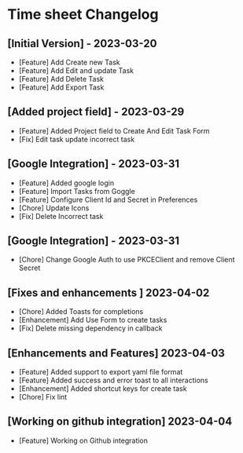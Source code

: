 # Time sheet Changelog

## [Initial Version] - 2023-03-20
- [Feature] Add Create new Task
- [Feature] Add Edit and update Task
- [Feature] Add Delete Task
- [Feature] Add Export Task

## [Added project field] - 2023-03-29
- [Feature] Added Project field to Create And Edit Task Form
- [Fix] Edit task update incorrect task

## [Google Integration] - 2023-03-31
- [Feature] Added google login
- [Feature] Import Tasks from Goggle
- [Feature] Configure Client Id and Secret in Preferences 
- [Chore] Update Icons 
- [Fix] Delete Incorrect task 

## [Google Integration] - 2023-03-31
- [Chore] Change Google Auth to use PKCEClient and remove Client Secret

## [Fixes and enhancements ] 2023-04-02
- [Chore] Added Toasts for completions 
- [Enhancement] Add Use Form to create tasks
- [Fix] Delete missing dependency in callback

## [Enhancements and Features] 2023-04-03
- [Feature] Added support to export yaml file format
- [Feature] Added success and error toast to all interactions
- [Enhancement] Added shortcut keys for create task
- [Chore] Fix lint

## [Working on github integration] 2023-04-04
- [Feature] Working on Github integration 
